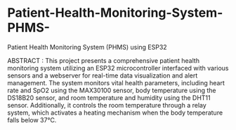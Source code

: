 # Patient-Health-Monitoring-System-PHMS-
Patient Health Monitoring System (PHMS) using ESP32

ABSTRACT :
    This project presents a comprehensive patient health monitoring system utilizing an ESP32 microcontroller interfaced with various sensors and a webserver for real-time data visualization and alert management. The system monitors vital health parameters, including heart rate and SpO2 using the MAX30100 sensor, body temperature using the DS18B20 sensor, and room temperature and humidity using the DHT11 sensor. Additionally, it controls the room temperature through a relay system, which activates a heating mechanism when the body temperature falls below 37°C.
